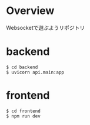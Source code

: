 # Overview
Websocketで遊ぶようリポジトリ

# backend
```
$ cd backend
$ uvicorn api.main:app
```

# frontend
```
$ cd frontend
$ npm run dev
```
